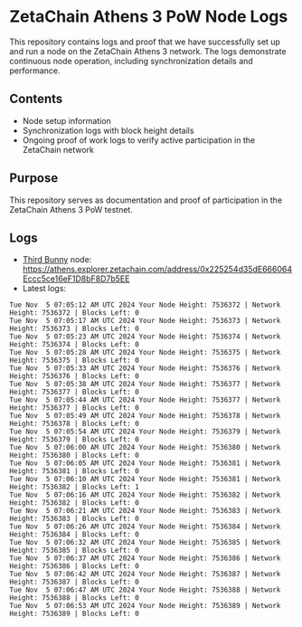 # ZetaChain Athens 3 PoW Node Logs
This repository contains logs and proof that we have successfully set up and run a node on the ZetaChain Athens 3 network. The logs demonstrate continuous node operation, including synchronization details and performance.

## Contents
- Node setup information
- Synchronization logs with block height details
- Ongoing proof of work logs to verify active participation in the ZetaChain network

## Purpose
This repository serves as documentation and proof of participation in the ZetaChain Athens 3 PoW testnet.

## Logs

- [Third Bunny](https://thirdbunny.xyz/) node: https://athens.explorer.zetachain.com/address/0x225254d35dE666064Eccc5ce16eF1D8bF8D7b5EE
- Latest logs:
```
Tue Nov  5 07:05:12 AM UTC 2024 Your Node Height: 7536372 | Network Height: 7536372 | Blocks Left: 0
Tue Nov  5 07:05:17 AM UTC 2024 Your Node Height: 7536373 | Network Height: 7536373 | Blocks Left: 0
Tue Nov  5 07:05:23 AM UTC 2024 Your Node Height: 7536374 | Network Height: 7536374 | Blocks Left: 0
Tue Nov  5 07:05:28 AM UTC 2024 Your Node Height: 7536375 | Network Height: 7536375 | Blocks Left: 0
Tue Nov  5 07:05:33 AM UTC 2024 Your Node Height: 7536376 | Network Height: 7536376 | Blocks Left: 0
Tue Nov  5 07:05:38 AM UTC 2024 Your Node Height: 7536377 | Network Height: 7536377 | Blocks Left: 0
Tue Nov  5 07:05:44 AM UTC 2024 Your Node Height: 7536377 | Network Height: 7536377 | Blocks Left: 0
Tue Nov  5 07:05:49 AM UTC 2024 Your Node Height: 7536378 | Network Height: 7536378 | Blocks Left: 0
Tue Nov  5 07:05:54 AM UTC 2024 Your Node Height: 7536379 | Network Height: 7536379 | Blocks Left: 0
Tue Nov  5 07:06:00 AM UTC 2024 Your Node Height: 7536380 | Network Height: 7536380 | Blocks Left: 0
Tue Nov  5 07:06:05 AM UTC 2024 Your Node Height: 7536381 | Network Height: 7536381 | Blocks Left: 0
Tue Nov  5 07:06:10 AM UTC 2024 Your Node Height: 7536381 | Network Height: 7536382 | Blocks Left: 1
Tue Nov  5 07:06:16 AM UTC 2024 Your Node Height: 7536382 | Network Height: 7536382 | Blocks Left: 0
Tue Nov  5 07:06:21 AM UTC 2024 Your Node Height: 7536383 | Network Height: 7536383 | Blocks Left: 0
Tue Nov  5 07:06:26 AM UTC 2024 Your Node Height: 7536384 | Network Height: 7536384 | Blocks Left: 0
Tue Nov  5 07:06:32 AM UTC 2024 Your Node Height: 7536385 | Network Height: 7536385 | Blocks Left: 0
Tue Nov  5 07:06:37 AM UTC 2024 Your Node Height: 7536386 | Network Height: 7536386 | Blocks Left: 0
Tue Nov  5 07:06:42 AM UTC 2024 Your Node Height: 7536387 | Network Height: 7536387 | Blocks Left: 0
Tue Nov  5 07:06:47 AM UTC 2024 Your Node Height: 7536388 | Network Height: 7536388 | Blocks Left: 0
Tue Nov  5 07:06:53 AM UTC 2024 Your Node Height: 7536389 | Network Height: 7536389 | Blocks Left: 0
```
